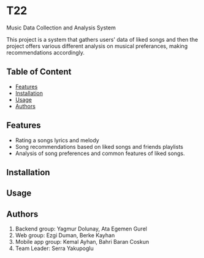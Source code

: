 # T22
Music Data Collection and Analysis System

This project is a system that gathers users' data of liked songs and then the project offers various different analysis on musical preferances, making recommendations accordingly. 

## Table of Content 
- [Features](#features)
- [Installation](#installation)
- [Usage](#usage)
- [Authors](#Authors)


## Features 
- Rating a songs lyrics and melody
-  Song recommendations based on liked songs and friends playlists
- Analysis of song preferences and common features of liked songs.


## Installation 


## Usage


## Authors
1. Backend group: Yagmur Dolunay, Ata Egemen Gurel
2. Web group: Ezgi Duman, Berke Kayhan
3. Mobile app group: Kemal Ayhan, Bahri Baran Coskun
4. Team Leader: Serra Yakupoglu   



